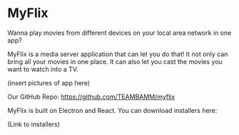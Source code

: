 # MyFlix

Wanna play movies from different devices on your local area network in one app?

MyFlix is a media server application that can let you do that! It not only can bring all your movies in one place. It can also let you cast the movies you want to watch into a TV.


(insert pictures of app here)
  
  
Our GitHub Repo: https://github.com/TEAMBAMM/myflix

MyFlix is built on Electron and React. You can download installers here:

(Link to installers)
